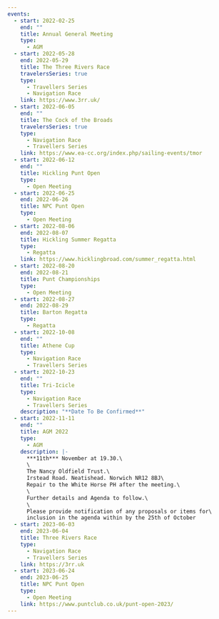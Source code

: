 ```yaml
---
events:
  - start: 2022-02-25
    end: ""
    title: Annual General Meeting
    type:
      - AGM
  - start: 2022-05-28
    end: 2022-05-29
    title: The Three Rivers Race
    travelersSeries: true
    type:
      - Travellers Series
      - Navigation Race
    link: https://www.3rr.uk/
  - start: 2022-06-05
    end: ""
    title: The Cock of the Broads
    travelersSeries: true
    type:
      - Navigation Race
      - Travellers Series
    link: https://www.ea-cc.org/index.php/sailing-events/tmor
  - start: 2022-06-12
    end: ""
    title: Hickling Punt Open
    type:
      - Open Meeting
  - start: 2022-06-25
    end: 2022-06-26
    title: NPC Punt Open
    type:
      - Open Meeting
  - start: 2022-08-06
    end: 2022-08-07
    title: Hickling Summer Regatta
    type:
      - Regatta
    link: https://www.hicklingbroad.com/summer_regatta.html
  - start: 2022-08-20
    end: 2022-08-21
    title: Punt Championships
    type:
      - Open Meeting
  - start: 2022-08-27
    end: 2022-08-29
    title: Barton Regatta
    type:
      - Regatta
  - start: 2022-10-08
    end: ""
    title: Athene Cup
    type:
      - Navigation Race
      - Travellers Series
  - start: 2022-10-23
    end: ""
    title: Tri-Icicle
    type:
      - Navigation Race
      - Travellers Series
    description: "**Date To Be Confirmed**"
  - start: 2022-11-11
    end: ""
    title: AGM 2022
    type:
      - AGM
    description: |-
      ***11th*** November at 19.30.\
      \
      The Nancy Oldfield Trust.\
      Irstead Road. Neatishead. Norwich NR12 8BJ\
      Repair to the White Horse PH after the meeting.\
      \
      Further details and Agenda to follow.\
      \
      Please provide notification of any proposals or items for\
      inclusion in the agenda within by the 25th of October
  - start: 2023-06-03
    end: 2023-06-04
    title: Three Rivers Race
    type:
      - Navigation Race
      - Travellers Series
    link: https://3rr.uk
  - start: 2023-06-24
    end: 2023-06-25
    title: NPC Punt Open
    type:
      - Open Meeting
    link: https://www.puntclub.co.uk/punt-open-2023/
---
```

